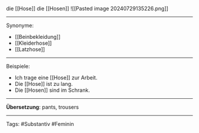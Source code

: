 die [[Hose]]
die [[Hosen]]
![[Pasted image 20240729135226.png]]

---

Synonyme:
- [[Beinbekleidung]]
- [[Kleiderhose]]
- [[Latzhose]]

---

Beispiele:

- Ich trage eine [[Hose]] zur Arbeit.
- Die [[Hose]] ist zu lang.
- Die [[Hosen]] sind im Schrank.

---

**Übersetzung**: pants, trousers

---

Tags:
#Substantiv
#Feminin